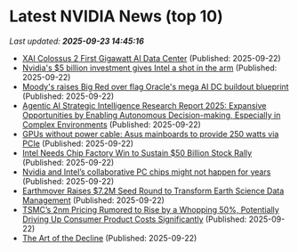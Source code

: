 # Latest NVIDIA News (top 10)
_Last updated: **2025-09-23 14:45:16**_

- [XAI Colossus 2 First Gigawatt AI Data Center](https://www.nextbigfuture.com/2025/09/xai-colossus-2-first-gigawatt-ai-data-center.html) (Published: 2025-09-22)
- [Nvidia's $5 billion investment gives Intel a shot in the arm](https://www.techtarget.com/searchenterprisedesktop/opinion/Nvidias-5-billion-investment-gives-Intel-a-shot-in-the-arm) (Published: 2025-09-22)
- [Moody's raises Big Red over flag Oracle's mega AI DC buildout blueprint](https://www.theregister.com/2025/09/22/moodys_raises_questions_over_oracles/) (Published: 2025-09-22)
- [Agentic AI Strategic Intelligence Research Report 2025: Expansive Opportunities by Enabling Autonomous Decision-making, Especially in Complex Environments](https://www.globenewswire.com/news-release/2025/09/22/3154054/28124/en/Agentic-AI-Strategic-Intelligence-Research-Report-2025-Expansive-Opportunities-by-Enabling-Autonomous-Decision-making-Especially-in-Complex-Environments.html) (Published: 2025-09-22)
- [GPUs without power cable: Asus mainboards to provide 250 watts via PCIe](https://www.notebookcheck.net/GPUs-without-power-cable-Asus-mainboards-to-provide-250-watts-via-PCIe.1121008.0.html) (Published: 2025-09-22)
- [Intel Needs Chip Factory Win to Sustain $50 Billion Stock Rally](https://biztoc.com/x/66507004e70a662d) (Published: 2025-09-22)
- [Nvidia and Intel’s collaborative PC chips might not happen for years](https://www.pcworld.com/article/2915876/nvidia-and-intels-collaborative-pc-chips-might-not-happen-for-years.html) (Published: 2025-09-22)
- [Earthmover Raises $7.2M Seed Round to Transform Earth Science Data Management](https://financialpost.com/pmn/business-wire-news-releases-pmn/earthmover-raises-7-2m-seed-round-to-transform-earth-science-data-management) (Published: 2025-09-22)
- [TSMC’s 2nm Pricing Rumored to Rise by a Whopping 50%, Potentially Driving Up Consumer Product Costs Significantly](https://wccftech.com/tsmc-2nm-pricing-rumored-to-rise-by-a-whopping-50/) (Published: 2025-09-22)
- [The Art of the Decline](https://www.theatlantic.com/international/archive/2025/09/trump-foreign-policy/684294/) (Published: 2025-09-22)

